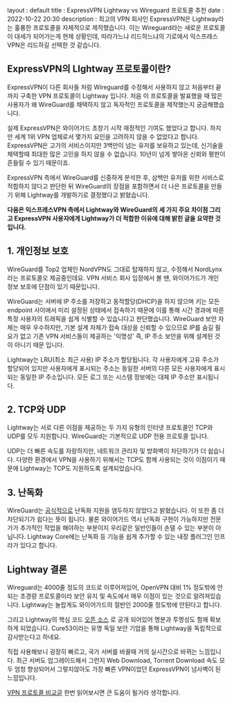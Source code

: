 layout : default
title : ExpressVPN Lightway vs Wireguard 프로토콜 추천
date : 2022-10-22 20:30
description : 최고의 VPN 회사인 ExpressVPN은 Lightway라는 훌륭한 프로토콜을 자체적으로 제작했습니다. 이는 Wireguard라는 새로운 프로토콜이 대세가 되어가는게 현제 상황인데, 따라가느냐 리드하느냐의 기로에서 익스프레스VPN은 리드하길 선택한 것 같습니다.

## ExpressVPN의 LIghtway 프로토콜이란?

ExpressVPN이 다른 회사들 처럼 Wireguard를 수정해서 사용하지 않고 처음부터 끝까지 구축한 VPN 프로토콜이 Lightway 입니다. 처음 이 프로토콜을 발표했을 때 많은 사용자가 왜 WireGuard를 채택하지 않고 독자적인 프로토콜을 제작했는지 궁금해했습니다.

실제 ExpressVPN은 와이어가드 초창기 시작 재정적인 기여도 했었다고 합니다. 하지만 세계 1위 VPN 업체로서 몇가지 요인을 고려하지 않을 수 없었다고 합니다. ExpressVPN은 고가의 서비스이지만 3백만이 넘는 유저를 보유하고 있는데, 신기술을 채택할때 최대한 많은 고민을 하지 않을 수 없습니다. 10년이 넘게 쌓아온 신뢰와 평판이 흔들릴 수 있기 때문이죠.

ExpressVPN 측에서 WireGuard를 신중하게 분석한 후, 삼백만 유저를 위한 서비스로 적합하지 않다고 판단한 뒤 WireGuard의 장점을 포함하면서 더 나은 프로토콜을 만들기 위해 Lightway를 개발하기로 결정했다고 밝혔습니다.

**다음은 익스프레스VPN 측에서 Lightway와 WireGuard의 세 가지 주요 차이점 그리고 ExpressVPN 사용자에게 Lightway가 더 적합한 이유에 대해 밝힌 글을 요약한 것 입니다.**

## 1. 개인정보 보호

WireGuard를 Top2 업체인 NordVPN도 그대로 탑재하지 않고, 수정해서 NordLynx라는 프로토콜오 제공중인데요. VPN 서비스 회사 입장에서 볼 땐, 와이어가드가 개인 정보 보호에 단점이 있기 때문입니다.

WireGuard는 서버에 IP 주소를 저장하고 동적할당(DHCP)을 하지 않으며 키는 모든 endpoint 사이에서 미리 설정된 상태에서 접속하기 때문에 이를 통해 시간 경과에 따른 특정 사용자의 트래픽을 쉽게 식별할 수 있습니다고 판단했습니다. WireGuard 보안 자체는 매우 우수하지만, 기본 설계 자체가 접속 대상을 신뢰할 수 있으므로 IP를 숨길 필요가 없고 기존 VPN 서비스들이 제공하는 '익명성' 즉, IP 주소 보안을 위해 설계된 것이 아니기 때문 입니다.

Lightway는 LRU(최소 최근 사용) IP 주소가 할당됩니다. 각 사용자에게 고유 주소가 할당되어 있지만 사용자에게 표시되는 주소는 동일한 서버의 다른 모든 사용자에게 표시되는 동일한 IP 주소입니다. 모든 로그 또는 시스템 정보에는 대체 IP 주소만 표시됩니다.

## 2. TCP와 UDP

Lightway는 서로 다른 이점을 제공하는 두 가지 유형의 인터넷 프로토콜인 TCP와 UDP를 모두 지원합니다. WireGuard는 기본적으로 UDP 전용 프로토콜 입니다.

UDP는 더 빠른 속도를 자랑하지만, 네트워크 관리자 및 방화벽이 차단하기가 더 쉽습니다. 다양한 환경에서 VPN을 사용하기 위해서는 TCP도 함께 사용되는 것이 이점이기 때문에 Lightway는 TCP도 지원하도록 설계되었습니다.

## 3. 난독화

WireGuard는 [공식적으로](https://www.wireguard.com/known-limitations/) 난독화 지원을 염두하지 않았다고 밝혔습니다. 이 또한 좀 더 차단되기가 쉽다는 뜻이 됩니다. 물론 와이어가드 역시 난독화 구현이 가능하지만 전문가가 추가적인 작업을 해야하는 부분이지 우리같은 일반인들이 손댈 수 있는 부분이 아닙니다. Lightway Core에는 난독화 등 기능을 쉽게 추가할 수 있는 내장 플러그인 인프라가 있다고 합니다.

## Lightway 결론

Wireguard는 4000줄 정도의 코드로 이루어져있어, OpenVPN 대비 1% 정도밖에 안되는 초경량 프로토콜이라 보안 유지 및 속도에서 매우 이점이 있는 것으로 알려져있습니다. Lightway는 놀랍게도 와이어가드의 절반인 2000줄 정도밖에 안된다고 합니다. 

그리고 Lightway의 핵심 코드 [오픈 소스](https://www.expressvpn.com/blog/lightway-open-source-security-audit/) 로 공개 되어있어 명분과 투명성도 함께 확보하게 되었습니다. Cure53이라는 유명 독일 보안 기업을 통해  Lightway을 독립적으로 감사받는다고 하네요.

직접 사용해보니 굉장히 빠르고, 국가 서버를 바꿀때 거의 실시간으로 바뀌는 느낌입니다. 최근 서버도 업그레이드해서 그런지 Web Download, Torrent Download 속도 모두 엄청 향상되어서 그렇지않아도 가장 빠른 VPN이었던 ExpressVPN이 넘사벽이 된 느낌입니다.

[VPN 프로토콜 비교글](https://netxhack.com/network/vpn-protocols/) 한번 읽어보시면 큰 도움이 될거라 생각합니다.
